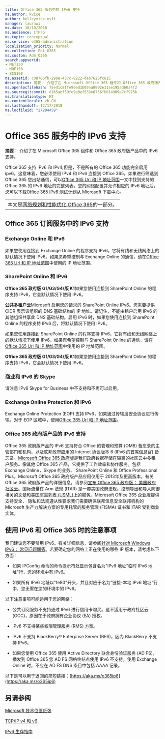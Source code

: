 ```yaml
---
title: Office 365 服务中的 IPv6 支持
ms.author: kvice
author: kelleyvice-msft
manager: laurawi
ms.date: 10/10/2018
ms.audience: ITPro
ms.topic: conceptual
ms.service: o365-administration
localization_priority: Normal
ms.collection: Ent_O365
ms.custom: Adm_O365
search.appverid:
- MET150
- MOE150
- BCS160
ms.assetid: c08786fb-298e-437c-8222-dab7625fc815
description: 摘要： 介绍了在 Microsoft Office 365 组件和 Office 365 政府版产品中的 IPv6 支持。
ms.openlocfilehash: 75ed1c8ffe96ed1b09aa8802e11ae195ad60a4f2
ms.sourcegitcommit: d165aef59fe9a9ef538e6756fb014909a7cf975b
ms.translationtype: MT
ms.contentlocale: zh-CN
ms.lasthandoff: 12/17/2018
ms.locfileid: "27294459"
---
```

# <a name="ipv6-support-in-office-365-services"></a>Office 365 服务中的 IPv6 支持

 **摘要**： 介绍了在 Microsoft Office 365 组件和 Office 365 政府版产品中的 IPv6 支持。
  
Office 365 支持 IPv6 和 IPv4;但是，不是所有的 Office 365 功能完全启用 ipv6。这意味着，您必须使用 IPv4 和 IPv6 连接到 Office 365。如果进行筛选到 Office 365 您出站通信，可以[Office 365 Url 和 IP 地址范围](https://go.microsoft.com/fwlink/?LinkId=293744)一文中找到支持的 Office 365 的 IPv6 地址的完整列表。您的网络配置并允许相应的 IPv6 地址后，您可以下载[Office 365 IPv6 测试计划](https://go.microsoft.com/fwlink/?LinkId=293447)从 Microsoft 下载中心。
  
||
|:-----|
| 本文是[网络规划和性能优化 Office 365](https://aka.ms/tune)的一部分。|

## <a name="ipv6-support-in-office-365-subscription-service"></a>Office 365 订阅服务中的 IPv6 支持

### <a name="exchange-online-and-ipv6"></a>Exchange Online 和 IPv6

如果您使用连接到 Exchange Online 的程序支持 IPv6，它将有线和无线网络上的默认情况下使用 IPv6。如果您希望控制与 Exchange Online 的通信，请在[Office 365 Url 和 IP 地址范围](https://go.microsoft.com/fwlink/?LinkId=293744)中使用的 IP 地址范围。
  
### <a name="sharepoint-online-and-ipv6"></a>SharePoint Online 和 IPv6

 **Office 365 政府版 G1/G3/G4/版 K1**如果您使用连接到 SharePoint Online 的程序支持 IPv6，它会默认情况下使用 IPv6。
  
 **公共多租户云**Microsoft 启用您的请求的 SharePoint Online IPv6。您需要提供 CIDR 表示该组织的 DNS 基础结构的 IP 地址。请记住，不能由租户启用 IPv6 的其他组织共享此 DNS 基础结构。启用 IPv6 时，如果您使用连接到 SharePoint Online 的程序支持 IPv6 后，将默认情况下使用 IPv6。
  
如果您使用连接到 SharePoint Online 的程序支持 IPv6，它将有线和无线网络上的默认情况下使用 IPv6。如果您希望控制与 SharePoint Online 的通信，请在[Office 365 Url 和 IP 地址范围](https://go.microsoft.com/fwlink/?LinkId=293744)中使用的 IP 地址范围。
  
 **Office 365 政府版 G1/G3/G4/版 K1**如果您使用连接到 SharePoint Online 的程序支持 IPv6，它会默认情况下使用 IPv6。
  
### <a name="skype-for-business-and-ipv6"></a>商业和 IPv6 的 Skype

请注意 IPv6 Skype for Business 中不支持和不再可以启用。
  
### <a name="exchange-online-protection-and-ipv6"></a>Exchange Online Protection 和 IPv6

Exchange Online Protection (EOP) 支持 IPv6，如果通过传输层安全协议进行传输。对于 EOP 区域中，使用[Office 365 Url 和 IP 地址范围](https://go.microsoft.com/fwlink/?LinkId=293744)。
  
### <a name="ipv6-support-for-office-365-government-offerings"></a>Office 365 政府版产品的 IPv6 支持

Office 365 政府版产品的 IPv6 支持符合 Office 的管理和预算 (OMB) 备忘录的主管部门和机构，以及联邦政府应用的 Internet 协议版本 6 (IPv6 的首席信息官) 备忘录。[Microsoft Office 365 政府版](https://go.microsoft.com/fwlink/p/?LinkId=325414)是我们政府数据存储在隔离的社区云中多租户服务。像其他 Office 365 产品，它提供了工作效率和协作服务，包括 Exchange Online，Skype 的业务、 SharePoint Online 和 Office Professional Plus。Microsoft Office 365 政府版产品应用仅用于 2013年及更高版本。有关 Office 365 政府版产品的详细信息，请参阅[宣布 Office 365 政府版： 美国政府社区云](https://go.microsoft.com/fwlink/p/?LinkId=325414)。国际流量在 Arm 法规 (ITAR) 是一套美国政府法规，控制导出和导入防御相关的文章和[美国军需列表 (USML)](https://go.microsoft.com/fwlink/p/?LinkId=325415)上的服务。Microsoft Office 365 企业版提供支持安全、 隐私和法规遵从性要求我们需要确保联邦信息安全联邦机构的 Microsoft 生产力解决方案的专用托管的服务管理 (FISMA) 证书和 ITAR 受到商业实体。
  
## <a name="things-to-consider-when-using-ipv6-and-office-365"></a>使用 IPv6 和 Office 365 时的注意事项

我们建议您不要禁用 IPv6。有关详细信息，请参阅[针对 Microsoft Windows IPv6： 常见问题解答](https://go.microsoft.com/fwlink/p/?LinkId=325418)。若要确定您的网络上正在使用的哪些 IP 版本，请考虑以下方面：
  
- 如果 IPConfig 命令的命令提示符处显示包含名为"IPv6 地址"临时 IPv6 地址"行，您的环境中有 IPv6。

- 如果所有 IPv6 地址以"fe80"开头，并且对应于名为"链接-本地 IPv6 地址"行中，您无需在您的环境中的 IPv6。

以下注意事项可能适用于您的网络：
  
- 公共订阅服务不支持通过 IPv6 进行信用卡购买。这不适用于政府社区云 (GCC)，原因在于政府拥有企业协议 (EA) 授权。

- IPv6 不支持某些权限管理服务 (RMS) 方案。

- IPv6 不支持 BlackBerry® Enterprise Server (BES)，因为 BlackBerry 不支持 IPv6。

- 如果您使用 Office 365 使用 Active Directory 联合身份验证服务 (AD FS)，播发到 Office 365 您 AD FS 网络终结点使用 IPv6 不支持。使用 Exchange Online 时，不应在 AD FS DNS 条目中包括 AAAA 记录。 

以下是可以用于返回的简短链接：[https://aka.ms/o365ip6](https://aka.ms/o365ip6)
  
## <a name="see-also"></a>另请参阅

[Microsoft 技术位置纸张](https://go.microsoft.com/fwlink/p/?linkid=525743)
  
[TCP/IP v4 和 v6](https://go.microsoft.com/fwlink/p/?LinkID=211898)
  
[IPv6 生存指南](https://go.microsoft.com/fwlink/p/?LinkID=237480)
